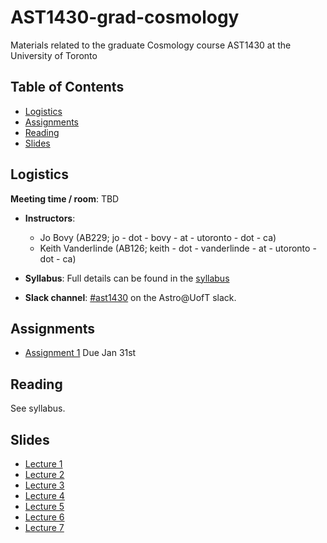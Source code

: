 # AST1430-grad-cosmology
Materials related to the graduate Cosmology course AST1430 at the University of Toronto

## Table of Contents

* [Logistics](#logistics)
* [Assignments](#assignments)
* [Reading](#reading)
* [Slides](#slides)

## Logistics

 **Meeting time / room**: TBD

* **Instructors**: 
  * Jo Bovy (AB229; jo - dot - bovy - at - utoronto - dot - ca)
  * Keith Vanderlinde (AB126; keith - dot - vanderlinde - at - utoronto - dot - ca)

* **Syllabus**: Full details can be found in the [syllabus](syllabus/syllabus-ast1430.pdf)

* **Slack channel**: [#ast1430](https://astro-uoft.slack.com/archives/CPZTDT19C) on the Astro@UofT slack.

## Assignments

* [Assignment 1](assignments/assignment1.pdf) Due Jan 31st

## Reading

See syllabus.

## Slides

* [Lecture 1](slides/W1_Lecture_01-Basic_Obs.pdf)
* [Lecture 2](slides/W2_Lecture_02-RW.pdf)
* [Lecture 3](slides/W2_Lecture_03-Friedmann.pdf)
* [Lecture 4](slides/W3_Lecture_04-ThermalHist1.pdf)
* [Lecture 5](slides/W3_Lecture_05-ThermalHist2.pdf)
* [Lecture 6](slides/W4_Lecture_06-Inflation.pdf)
* [Lecture 7](slides/W4_Lecture_07-Structure1.pdf)
